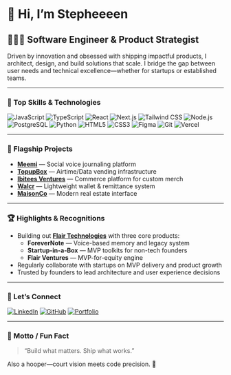 # 👋 Hi, I’m Stepheeeen

## 👨🏽‍💻 Software Engineer & Product Strategist

Driven by innovation and obsessed with shipping impactful products, I architect, design, and build solutions that scale. I bridge the gap between user needs and technical excellence—whether for startups or established teams.

---

### 🧠 Top Skills & Technologies

![JavaScript](https://img.shields.io/badge/-JavaScript-black?style=flat-square&logo=javascript)
![TypeScript](https://img.shields.io/badge/-TypeScript-black?style=flat-square&logo=typescript)
![React](https://img.shields.io/badge/-React-black?style=flat-square&logo=react)
![Next.js](https://img.shields.io/badge/-Next.js-black?style=flat-square&logo=next.js)
![Tailwind CSS](https://img.shields.io/badge/-TailwindCSS-black?style=flat-square&logo=tailwind-css)
![Node.js](https://img.shields.io/badge/-Node.js-black?style=flat-square&logo=node.js)
![PostgreSQL](https://img.shields.io/badge/-PostgreSQL-black?style=flat-square&logo=postgresql)
![Python](https://img.shields.io/badge/-Python-black?style=flat-square&logo=python)
![HTML5](https://img.shields.io/badge/-HTML5-black?style=flat-square&logo=html5)
![CSS3](https://img.shields.io/badge/-CSS3-black?style=flat-square&logo=css3)
![Figma](https://img.shields.io/badge/-Figma-black?style=flat-square&logo=figma)
![Git](https://img.shields.io/badge/-Git-black?style=flat-square&logo=git)
![Vercel](https://img.shields.io/badge/-Vercel-black?style=flat-square&logo=vercel)

---

### 🚀 Flagship Projects

- [**Meemi**](https://meemi.vercel.app) — Social voice journaling platform  
- [**TopupBox**](https://topupbox.com) — Airtime/Data vending infrastructure  
- [**Ibitees Ventures**](https://ibiteesventures.com) — Commerce platform for custom merch  
- [**Walcr**](https://walcrapp.vercel.app) — Lightweight wallet & remittance system  
- [**MaisonCo**](https://maisonco.vercel.app) — Modern real estate interface  

---

### 🏆 Highlights & Recognitions

- Building out [**Flair Technologies**](https://flairtechnologies.io) with three core products:
  - **ForeverNote** — Voice-based memory and legacy system
  - **Startup-in-a-Box** — MVP toolkits for non-tech founders
  - **Flair Ventures** — MVP-for-equity engine
- Regularly collaborate with startups on MVP delivery and product growth
- Trusted by founders to lead architecture and user experience decisions

---

### 🔗 Let’s Connect

[![LinkedIn](https://img.shields.io/badge/-LinkedIn-blue?style=flat-square&logo=linkedin)](https://linkedin.com/in/your-handle)
[![GitHub](https://img.shields.io/badge/-GitHub-black?style=flat-square&logo=github)](https://github.com/your-handle)
[![Portfolio](https://img.shields.io/badge/-Portfolio-orange?style=flat-square&logo=internet-explorer)](https://your-portfolio-link.com)

---

### 🎯 Motto / Fun Fact

> “Build what matters. Ship what works.”

Also a hooper—court vision meets code precision. 🏀

